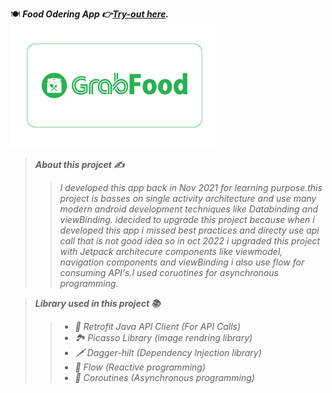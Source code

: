 🍽️  ***Food Odering App  👉[Try-out here](https://drive.google.com/file/d/1CmKRFRVD7Wf3wA2KhaNUD3ZdCFXo6JAw/view?usp=drivesdk).***</br>
 <img src="https://github.com/Sorabhkumar-dev/food-odering-app/blob/main/app/src/main/res/drawable/ic_grab_food.png" alt="E-Commerce Store " height="200"/></br>
> ***About this projcet ✍️***
>> *I developed this app back in Nov 2021 for learning purpose.this project is basses on single activity architecture and use many modern android development techniques like Databinding and viewBinding. idecided to upgrade this project because when i developed this app i missed best practices and directy use api call that is not good idea so in oct 2022 i upgraded this project with Jetpack architecure components like viewmodel, navigation components and viewBinding i also use flow for consuming API's.I used coruotines for asynchronous programming.*</br>


>  ***Library used in this project 📚***
>> - *📶 Retrofit Java API Client (For API Calls)*
>> - *🏞️ Picasso Library (image rendring library)*
>> - *🗡️ Dagger-hilt (Dependency Injection library)*
>> - *🚤 Flow (Reactive programming)*
>> - *🔀 Coroutines (Asynchronous programming)*


